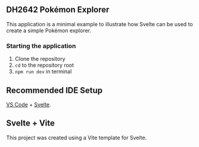 ## DH2642 Pokémon Explorer

This application is a minimal example to illustrate how Svelte can be used to create a simple Pokémon explorer.

### Starting the application

1. Clone the repository
2. `cd` to the repository root
3. `npm run dev` in terminal

## Recommended IDE Setup

[VS Code](https://code.visualstudio.com/) + [Svelte](https://marketplace.visualstudio.com/items?itemName=svelte.svelte-vscode).

## Svelte + Vite

This project was created using a Vite template for Svelte.
